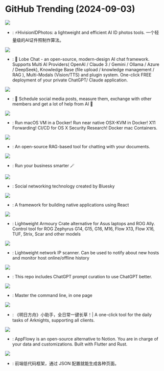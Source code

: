 # GitHub Trending (2024-09-03)

![](https://img.shields.io/badge/Python-New%20738-green?style=flat-square&logo=appveyor)
- [](https://github.comundefined): ⚡️HivisionIDPhotos: a lightweight and efficient AI ID photos tools. 一个轻量级的AI证件照制作算法。

![](https://img.shields.io/badge/TypeScript-New%20343-green?style=flat-square&logo=appveyor)
- [](https://github.comundefined): 🤯 Lobe Chat - an open-source, modern-design AI chat framework. Supports Multi AI Providers( OpenAI / Claude 3 / Gemini / Ollama / Azure / DeepSeek), Knowledge Base (file upload / knowledge management / RAG ), Multi-Modals (Vision/TTS) and plugin system. One-click FREE deployment of your private ChatGPT/ Claude application.

![](https://img.shields.io/badge/TypeScript-New%20410-green?style=flat-square&logo=appveyor)
- [](https://github.comundefined): 📨 Schedule social media posts, measure them, exchange with other members and get a lot of help from AI 🚀

![](https://img.shields.io/badge/Shell-New%20367-green?style=flat-square&logo=appveyor)
- [](https://github.comundefined): Run macOS VM in a Docker! Run near native OSX-KVM in Docker! X11 Forwarding! CI/CD for OS X Security Research! Docker mac Containers.

![](https://img.shields.io/badge/Python-New%201-green?style=flat-square&logo=appveyor)
- [](https://github.comundefined): An open-source RAG-based tool for chatting with your documents.

![](https://img.shields.io/badge/TypeScript-New%2072-green?style=flat-square&logo=appveyor)
- [](https://github.comundefined): Run your business smarter 🪄

![](https://img.shields.io/badge/TypeScript-New%2047-green?style=flat-square&logo=appveyor)
- [](https://github.comundefined): Social networking technology created by Bluesky

![](https://img.shields.io/badge/C%2B%2B-New%2026-green?style=flat-square&logo=appveyor)
- [](https://github.comundefined): A framework for building native applications using React

![](https://img.shields.io/badge/C%23-New%2025-green?style=flat-square&logo=appveyor)
- [](https://github.comundefined): Lightweight Armoury Crate alternative for Asus laptops and ROG Ally. Control tool for ROG Zephyrus G14, G15, G16, M16, Flow X13, Flow X16, TUF, Strix, Scar and other models

![](https://img.shields.io/badge/Go-New%20487-green?style=flat-square&logo=appveyor)
- [](https://github.comundefined): Lightweight network IP scanner. Can be used to notify about new hosts and monitor host online/offline history

![](https://img.shields.io/badge/HTML-New%20399-green?style=flat-square&logo=appveyor)
- [](https://github.comundefined): This repo includes ChatGPT prompt curation to use ChatGPT better.

![](https://img.shields.io/badge/none-New%2038-green?style=flat-square&logo=appveyor)
- [](https://github.comundefined): Master the command line, in one page

![](https://img.shields.io/badge/C%2B%2B-New%2032-green?style=flat-square&logo=appveyor)
- [](https://github.comundefined): 《明日方舟》小助手，全日常一键长草！| A one-click tool for the daily tasks of Arknights, supporting all clients.

![](https://img.shields.io/badge/Rust-New%2027-green?style=flat-square&logo=appveyor)
- [](https://github.comundefined): AppFlowy is an open-source alternative to Notion. You are in charge of your data and customizations. Built with Flutter and Rust.

![](https://img.shields.io/badge/TypeScript-New%2012-green?style=flat-square&logo=appveyor)
- [](https://github.comundefined): 前端低代码框架，通过 JSON 配置就能生成各种页面。

